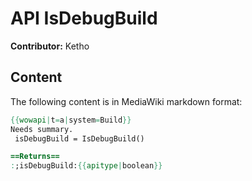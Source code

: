 # API IsDebugBuild

**Contributor:** Ketho

## Content

The following content is in MediaWiki markdown format:

```mediawiki
{{wowapi|t=a|system=Build}}
Needs summary.
 isDebugBuild = IsDebugBuild()

==Returns==
:;isDebugBuild:{{apitype|boolean}}
```